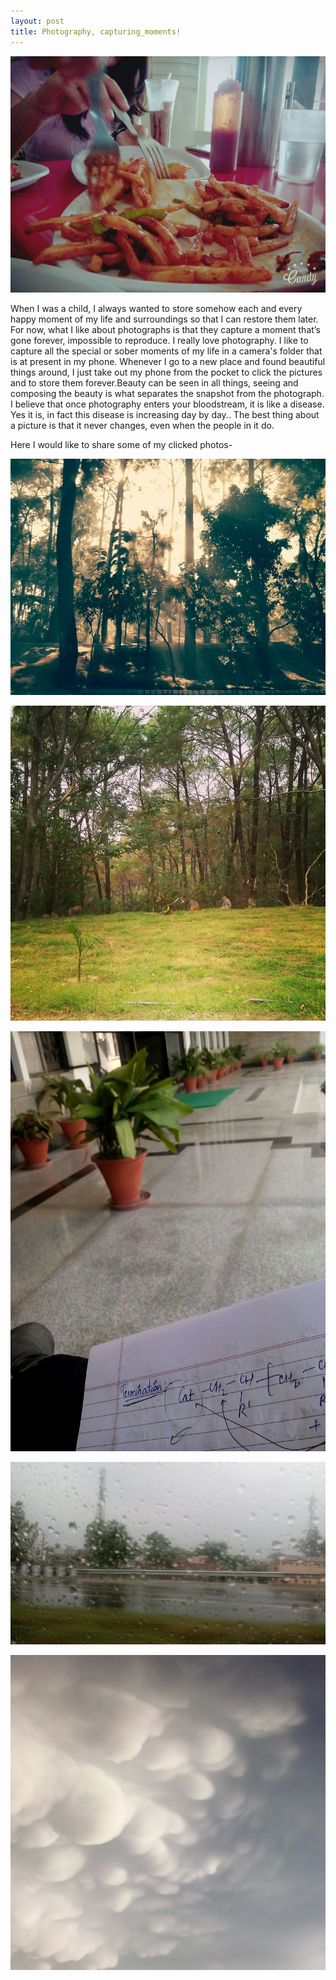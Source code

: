 ```yaml
---
layout: post
title: Photography, capturing_moments!
---
```


![eat](/images/eating.jpg)

When I was a child, I always wanted to store somehow each and every happy moment of my life and surroundings so that I can restore them later. For now, what I like about photographs is that they capture a moment that’s gone forever, impossible to reproduce. I really love photography. I like to capture all the special or sober moments of my life in a camera's folder that is at present in my phone. Whenever I go to a new place and found beautiful things around, I just take out my phone from the pocket to click the pictures and to store them forever.Beauty can be seen in all things, seeing and composing the beauty is what separates the snapshot from the photograph. I believe that once photography enters your bloodstream, it is like a disease. Yes it is, in fact this disease is increasing day by day.. The best thing about a picture is that it never changes, even when the people in it do.

Here I would like to share some of my clicked photos-

![nature](/images/nature.jpg)

![nature](/images/nature2.jpg)

![nature](/images/deptt.jpg)

![nature](/images/road.jpg)

![nature](/images/cloud.jpg)
